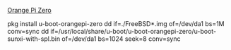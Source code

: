 [Orange Pi Zero](https://github.com/thefallenidealist/docs/blob/master/orangepi-zero-freebsd)


pkg install u-boot-orangepi-zero
dd if=./FreeBSD*.img of=/dev/da1 bs=1M conv=sync
dd if=/usr/local/share/u-boot/u-boot-orangepi-zero/u-boot-sunxi-with-spl.bin of=/dev/da1 bs=1024 seek=8 conv=sync

